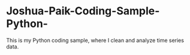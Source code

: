 # Joshua-Paik-Coding-Sample-Python-
This is my Python coding sample, where I clean and analyze time series data.
